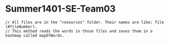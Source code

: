 # Summer1401-SE-Team03
    // All files are in the "resources" folder. Their names are like: file (#fileNumber).
    // This method reads the words in those files and saves them in a hashmap called mapOfWords.
